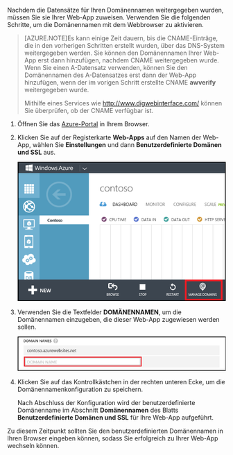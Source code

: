 Nachdem die Datensätze für Ihren Domänennamen weitergegeben wurden, müssen Sie sie Ihrer Web-App zuweisen. Verwenden Sie die folgenden Schritte, um die Domänennamen mit dem Webbrowser zu aktivieren.

> [AZURE.NOTE]Es kann einige Zeit dauern, bis die CNAME-Einträge, die in den vorherigen Schritten erstellt wurden, über das DNS-System weitergegeben werden. Sie können den Domänennamen Ihrer Web-App erst dann hinzufügen, nachdem CNAME weitergegeben wurde. Wenn Sie einen A-Datensatz verwenden, können Sie den Domänennamen des A-Datensatzes erst dann der Web-App hinzufügen, wenn der im vorigen Schritt erstellte CNAME **awverify** weitergegeben wurde.
> 
> Mithilfe eines Services wie <a href="http://www.digwebinterface.com/">http://www.digwebinterface.com/</a> können Sie überprüfen, ob der CNAME verfügbar ist.

1. Öffnen Sie das [Azure-Portal](https://portal.azure.com) in Ihrem Browser.

2. Klicken Sie auf der Registerkarte **Web-Apps** auf den Namen der Web-App, wählen Sie **Einstellungen** und dann **Benutzerdefinierte Domänen und SSL** aus.

	![](./media/custom-dns-web-site/dncmntask-cname-6.png)

6. Verwenden Sie die Textfelder **DOMÄNENNAMEN**, um die Domänennamen einzugeben, die dieser Web-App zugewiesen werden sollen.

	![](./media/custom-dns-web-site/dncmntask-cname-7.png)

6. Klicken Sie auf das Kontrollkästchen in der rechten unteren Ecke, um die Domänennamenkonfiguration zu speichern.

	Nach Abschluss der Konfiguration wird der benutzerdefinierte Domänenname im Abschnitt **Domänennamen** des Blatts **Benutzerdefinierte Domänen und SSL** für Ihre Web-App aufgeführt.

Zu diesem Zeitpunkt sollten Sie den benutzerdefinierten Domänennamen in Ihren Browser eingeben können, sodass Sie erfolgreich zu Ihrer Web-App wechseln können.
<!--HONumber=54-->
